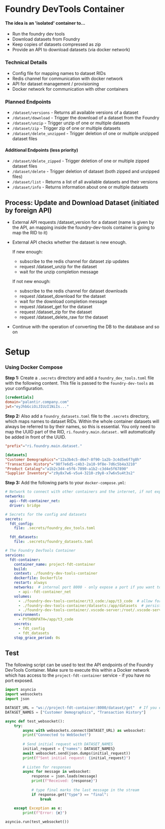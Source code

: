# Foundry DevTools Container

#### The idea is an 'isolated' container to...

- Run the foundry dev tools
- Download datasets from Foundry
- Keep copies of datasets compressed as zip
- Provide an API to download datasets (via docker network) 

### Technical Details

- Config file for mapping names to dataset RIDs
- Redis channel for communication with docker network
- API for dataset management / provisioning
- Docker network for communication with other containers

### Planned Endpoints

- `/dataset/versions` - Returns all available versions of a dataset
- `/dataset/download` - Trigger the download of a dataset from the Foundry
- `/dataset/unzip` - Trigger unzip of one or multiple datasets
- `/dataset/zip` - Trigger zip of one or multiple datasets
- `/dataset/delete_unzipped` - Trigger deletion of one or multiple unzipped dataset files

#### Additional Endpoints (less priority)

- `/dataset/delete_zipped` - Trigger deletion of one or multiple zipped dataset files
- `/dataset/delete` - Trigger deletion of dataset (both zipped and unzipped files)
- `/dataset/list` - Returns a list of all available datasets and their versions
- `/dataset/info` - Returns information about one or multiple datasets

## Process: Update and Download Dataset (initiated by foreign API)

  - External API requests /dataset_version for a dataset (name is given by the API, an mapping inside the foundry-dev-tools container is going to map the RID to it)

  - External API checks whether the dataset is new enough.

    If new enough:

      - subscribe to the redis channel for dataset zip updates
      - request /dataset_unzip for the dataset
      - wait for the unzip completion message

    If not new enough:

      - subscribe to the redis channel for dataset downloads
      - request /dataset_download for the dataset
      - wait for the download completion message
      - request /dataset_get for the dataset
      - request /dataset_zip for the dataset
      - request /dataset_delete_raw for the dataset

  - Continue with the operation of converting the DB to the database and so on

# Setup

### Using Docker Compose


<b>Step 1:</b> Create a `.secrets` directory and add a `foundry_dev_tools.toml` file with the following content. This file is passed to the `foundry-dev-tools` as your configuration.

```toml
[credentials]
domain="palantir.company.com"
jwt="eyJhbGciOiJIUzI1NiIs..."
```


<b>Step 2:</b> Also add a `foundry_datasets.toml` file to the `.secrets` directory, which maps names to dataset RIDs. Within the whole container datasets will always be referred to by their names, so this is essential. You only need to map the UUID part of the RID, `ri.foundry.main.dataset.` will automatically be added in front of the UUID.

```toml
"prefix"="ri.foundry.main.dataset."

[datasets]
"Customer Demographics"="12a3b4c5-d6e7-8f90-1a2b-3c4d5e6f7g8h"
"Transaction History"="98f7e6d5-c4b3-2a10-9f8e-7d6c5b4a3210"
"Product Catalog"="a1b2c3d4-e5f6-7890-a1b2-c3d4e5f67890"
"Supplier Inventory"="z9y8x7w6-v5u4-3210-z9y8-x7w6v5u4t3s2"
```

<b>Step 3:</b> Add the following parts to your `docker-compose.yml`:

```yaml
# Network to connect with other containers and the internet, if not exposing a port
networks:
  api--fdt-container_net:
  driver: bridge

# Secrets for the config and datasets
secrets:
  fdt_config:
    file: .secrets/foundry_dev_tools.toml

  fdt_datasets:
    file: .secrets/foundry_datasets.toml

# The Foundry DevTools Container
services:
  fdt-container:
    container_name: project-fdt-container
    build:
    context: ./foundry-dev-tools-container
    dockerfile: Dockerfile
    restart: always
    networks:  # internal port 8000 - only expose a port if you want to access it outside of the Docker network
      - api--fdt-container_net
    volumes:
      - ./foundry-dev-tools-container/t3_code:/app/t3_code  # allow for code adjustments
      - ./foundry-dev-tools-container/datasets:/app/datasets  # persistent dataset storage
      - ./foundry-dev-tools-container/.vscode-server:/root/.vscode-server  # faster access to the container
    environment:
      - PYTHONPATH=/app/t3_code
    secrets:
      - fdt_config
      - fdt_datasets
    stop_grace_period: 0s
```

## Test

The following script can be used to test the API endpoints of the Foundry DevTools Container. Make sure to execute this within a Docker network which has access to the `project-fdt-container` service - if you have no port exposed.

```python
import asyncio
import websockets
import json

DATASET_URL = "ws://project-fdt-container:8000/dataset/get"  # If you expose the port: ws://localhost:8000/dataset/get
DATASET_NAMES = ["Customer Demographics", "Transaction History"]

async def test_websocket():
    try:
        async with websockets.connect(DATASET_URL) as websocket: 
        print("Connected to WebSocket")
        
        # Send initial request with DATASET_NAMES
        initial_request = {"names": DATASET_NAMES}
        await websocket.send(json.dumps(initial_request))
        print(f"Sent initial request: {initial_request}")
        
        # Listen for responses
        async for message in websocket:
            response = json.loads(message)
            print(f"Received: {response}")
            
            # type final marks the last message in the stream
            if response.get("type") == "final":
                break
            
    except Exception as e:
        print(f"Error: {e}")

asyncio.run(test_websocket())
```